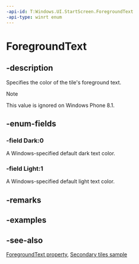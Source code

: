 ```yaml
---
-api-id: T:Windows.UI.StartScreen.ForegroundText
-api-type: winrt enum
---
```


<!-- Enumeration syntax
public enum Windows.UI.StartScreen.ForegroundText : int
-->

# ForegroundText

## -description
Specifies the color of the tile's foreground text.

> [!NOTE]
> This value is ignored on Windows Phone 8.1.

## -enum-fields
### -field Dark:0
A Windows-specified default dark text color.

### -field Light:1
A Windows-specified default light text color.


## -remarks

## -examples

## -see-also
[ForegroundText property](secondarytile_foregroundtext.md), [Secondary tiles sample](http://code.msdn.microsoft.com/windowsapps/secondary-tiles-sample-edf2a178)
